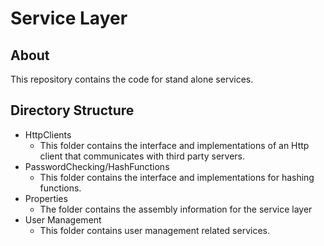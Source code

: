 # Service Layer
## About
This repository contains the code for stand alone services.
## Directory Structure
* HttpClients
  * This folder contains the interface and implementations of an Http client that communicates with third party servers.
* PasswordChecking/HashFunctions
  * This folder contains the interface and implementations for hashing functions.
* Properties
  * The folder contains the assembly information for the service layer
* User Management
  * This folder contains user management related services.
